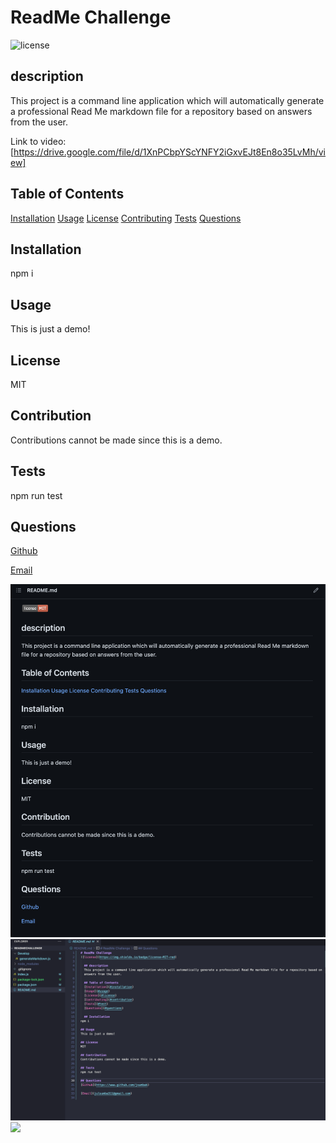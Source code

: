 # ReadMe Challenge
![license](https://img.shields.io/badge/license-MIT-red)

  ## description
  This project is a command line application which will automatically generate a professional Read Me markdown file for a repository based on answers from the user.

  Link to video: [https://drive.google.com/file/d/1XnPCbpYScYNFY2iGxvEJt8En8o35LvMh/view]

  ## Table of Contents
  [Installation](#installation) 
  [Usage](#usage)
  [License](#license)
  [Contributing](#contribution)
  [Tests](#test)
  [Questions](#questions)

  ## Installation
npm i

## Usage
This is just a demo!

## License
MIT

## Contribution
Contributions cannot be made since this is a demo.

## Tests
npm run test

## Questions
[Github](https://www.github.com/jsumbak)

[Email](julsumba311@gmail.com)

 <img src="./Develop/Images/githubscreenshot.png" >
 <img src="./Develop/Images/VSscreenshot.png" >
 <img src="./Develop/Images/screencast.webm" >